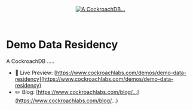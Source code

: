 <p align="center">
  <a href="https://www.cockroachlabs.com/demos/demo-data-residency">
    <img alt="A CockroachDB..." src="https://www.cockroachlabs.com/demos/demo-data-residency/open-graph-image.jpg" />
  </a>
</p>

<br />

# Demo Data Residency

A CockroachDB .....

- 🚀 Live Preview:
  [https://www.cockroachlabs.com/demos/demo-data-residency](https://www.cockroachlabs.com/demos/demo-data-residency)
- ✏️ Blog:
  [https://www.cockroachlabs.com/blog/...](https://www.cockroachlabs.com/blog/...)
